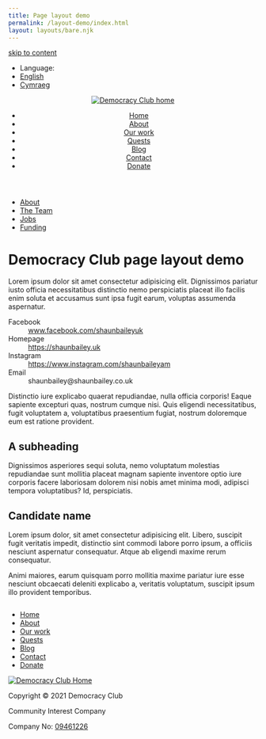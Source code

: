 ```yaml
---
title: Page layout demo
permalink: /layout-demo/index.html
layout: layouts/bare.njk
---
```


<a class="ds-skip-link" href="#main">skip to content</a>
<aside class="ds-language" aria-labelledby="language-label">
  <ul>
    <li id="language-label" aria-hidden="true">Language:</li>
    <li><a href="/english" lang="en" aria-current="true">English</a></li>
    <li><a href="/cymraeg" lang="cy">Cymraeg</a></li>
  </ul>
</aside>
<header class="ds-header">
  <a class="ds-header-home" href="/">
    <img src="{{site.basedir}}/images/logo.svg" alt="Democracy Club home" />
  </a>
  <nav>
    <ul>
      <li>
        <a href="#">Home</a>
      </li>
      <li>
        <a aria-current="page" href="#">About</a>
      </li>
      <li>
        <a href="#">Our work</a>
      </li>
      <li>
        <a href="#">Quests</a>
      </li>
      <li>
        <a href="#">Blog</a>
      </li>
      <li>
        <a href="#">Contact</a>
      </li>
      <li>
        <a href="#">Donate</a>
      </li>
    </ul>
  </nav>
</header>
<main id="main" tabindex="-1" class="ds-stack">
  <nav class="ds-subnav" aria-label="About">
    <ul>
      <li>
        <a href="/about" aria-current="true">About</a>
      </li>
      <li>
        <a href="/team">The Team</a>
      </li>
      <li>
        <a href="/jobs">Jobs</a>
      </li>
      <li>
        <a href="/funding">Funding</a>
      </li>
    </ul>
  </nav>
  <h1>Democracy Club page layout demo</h1>
  <p>Lorem ipsum dolor sit amet consectetur adipisicing elit. Dignissimos pariatur iusto officia necessitatibus distinctio nemo perspiciatis placeat illo facilis enim soluta et accusamus sunt ipsa fugit earum, voluptas assumenda aspernatur.</p>
    <dl class="ds-descriptions">
    <div>
      <dt>Facebook</dt>
      <dd><a href="https://www.facebook.com/shaunbaileyuk">www.facebook.com/shaunbaileyuk</a></dd>
    </div>
    <div>
      <dt>Homepage</dt>
      <div>
        <dd><a href="https://shaunbailey.uk/">https://shaunbailey.uk</a></dd>
      </div>
    </div>
    <div>
      <dt>Instagram</dt>
      <dd><a href="https://www.instagram.com/shaunbaileyam/">https://www.instagram.com/shaunbaileyam</a></dd>
    </div>
    <div>
      <dt>Email</dt>
      <dd>shaunbailey@shaunbailey.co.uk</dd>
    </div>
  </dl>
  <p>Distinctio iure explicabo quaerat repudiandae, nulla officia corporis! Eaque sapiente excepturi quas, nostrum cumque nisi. Quis eligendi necessitatibus, fugit voluptatem a, voluptatibus praesentium fugiat, nostrum doloremque eum est ratione provident.</p>
  <h2>A subheading</h2>
  <p>Dignissimos asperiores sequi soluta, nemo voluptatum molestias repudiandae sunt mollitia placeat magnam sapiente inventore optio iure corporis facere laboriosam dolorem nisi nobis amet minima modi, adipisci tempora voluptatibus? Id, perspiciatis.</p>
  <div class="ds-candidate">
    <div class="ds-candidate-body ds-stack-smaller">
      <h2 class="ds-candidate-name ds-h3">
        Candidate name
      </h2>
      <p>Lorem ipsum dolor, sit amet consectetur adipisicing elit. Libero, suscipit fugit veritatis impedit, distinctio sint commodi labore porro ipsum, a officiis nesciunt aspernatur consequatur. Atque ab eligendi maxime rerum consequatur.<p>
      <p>Animi maiores, earum quisquam porro mollitia maxime pariatur iure esse nesciunt obcaecati deleniti explicabo a, veritatis voluptatum, suscipit ipsum illo provident temporibus.</p>
    </div>
    <div class="ds-candidate-image">
      <img src="{{site.basedir}}/images/candidate_example_2.jpg" alt="">
    </div>
  </div>
</main>
<footer class="ds-footer">
  <div class="ds-block-centered ds-text-centered ds-stack">
    <div class="ds-cluster-center">
      <ul>
        <li>
          <a href="/">Home</a>
        </li>
        <li>
          <a aria-current="true" href=".path/to/about">About</a>
        </li>
        <li>
          <a href="/path/to/">Our work</a>
        </li>
        <li>
          <a href="#">Quests</a>
        </li>
        <li>
          <a href="#">Blog</a>
        </li>
        <li>
          <a href="#">Contact</a>
        </li>
        <li>
          <a href="#">Donate</a>
        </li>
      </ul>
    </div>
    <div class="ds-copyright ds-text-centered">
      <a href="https://democracyclub.org.uk/">
        <img src="{{site.basedir}}/images/logo_white_text.svg" alt="Democracy Club Home" />
      </a>
      <p>Copyright © 2021 Democracy Club</p>
      <p>Community Interest Company</p>
      <p>Company No: <a href="https://beta.companieshouse.gov.uk/company/09461226">09461226</a></p>
    </div>
  </div>
</footer>